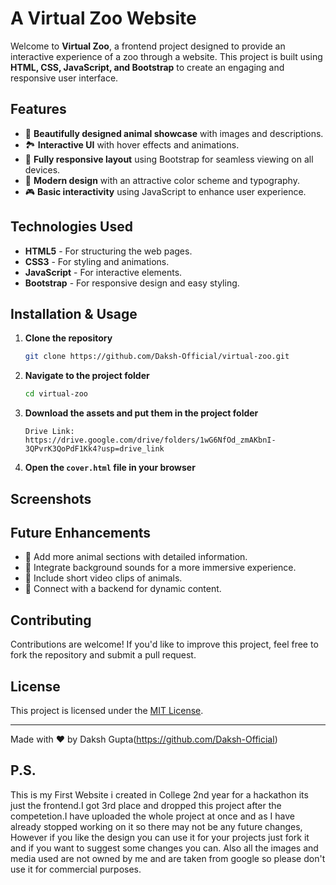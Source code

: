 # A Virtual Zoo Website

Welcome to **Virtual Zoo**, a frontend project designed to provide an interactive experience of a zoo through a website. This project is built using **HTML, CSS, JavaScript, and Bootstrap** to create an engaging and responsive user interface.

## Features
- 🦁 **Beautifully designed animal showcase** with images and descriptions.
- 🏞 **Interactive UI** with hover effects and animations.
- 📱 **Fully responsive layout** using Bootstrap for seamless viewing on all devices.
- 🎨 **Modern design** with an attractive color scheme and typography.
- 🎮 **Basic interactivity** using JavaScript to enhance user experience.

## Technologies Used
- **HTML5** - For structuring the web pages.
- **CSS3** - For styling and animations.
- **JavaScript** - For interactive elements.
- **Bootstrap** - For responsive design and easy styling.

## Installation & Usage
1. **Clone the repository**
   ```bash
   git clone https://github.com/Daksh-Official/virtual-zoo.git
   ```
2. **Navigate to the project folder**
   ```bash
   cd virtual-zoo
   ```
3. **Download the assets and put them in the project folder**
    ```
    Drive Link: https://drive.google.com/drive/folders/1wG6NfOd_zmAKbnI-3QPvrK3QoPdF1Kk4?usp=drive_link
    ```
4. **Open the `cover.html` file in your browser**

## Screenshots


## Future Enhancements
- 🦉 Add more animal sections with detailed information.
- 🎵 Integrate background sounds for a more immersive experience.
- 🎥 Include short video clips of animals.
- 🔗 Connect with a backend for dynamic content.

## Contributing
Contributions are welcome! If you'd like to improve this project, feel free to fork the repository and submit a pull request.

## License
This project is licensed under the [MIT License](LICENSE).

---
Made with ❤️ by Daksh Gupta(https://github.com/Daksh-Official)

## P.S.
This is my First Website i created in College 2nd year for a hackathon its just the frontend.I got 3rd place and dropped this project after the competetion.I have uploaded the whole project at once and as I have already stopped working on it so there may not be any future changes, However if you like the design you can use it for your projects just fork it and if you want to suggest some changes you can.
Also all the images and media used are not owned by me and are taken from google so please don't use it for commercial purposes.

